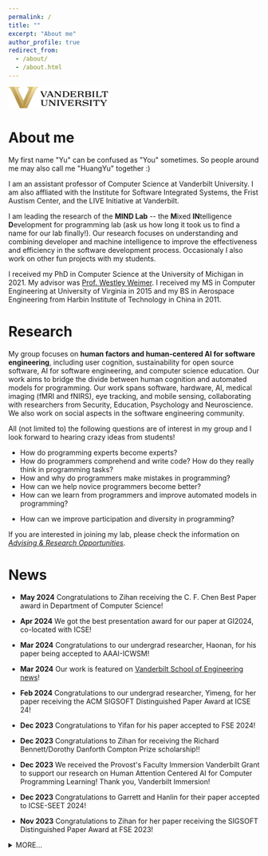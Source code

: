 ```yaml
---
permalink: /
title: ""
excerpt: "About me"
author_profile: true
redirect_from: 
  - /about/
  - /about.html
---
```

<img src="images/vandy-logo.png" alt="Logo of Vanderbilt" width="200">


About me
=====
My first name "Yu" can be confused as "You" sometimes. So people 
around me may also call me "HuangYu" together :)

I am an assistant professor of Computer Science at Vanderbilt
University. I am also affliated with the Institute for Software
Integrated Systems, the Frist Austism Center, and the LIVE Initiative at Vanderbilt.

I am leading the research of the **MIND Lab** -- the **M**ixed **IN**telligence
**D**evelopment for programming lab (ask us how long it took us to find a
name for our lab finally!). 
Our research focuses on understanding and combining developer and
machine
intelligence to improve the effectiveness and efficiency in
the software development process. 
Occasionaly I also work on other fun projects with my students.

I received my PhD in Computer Science at the University of Michigan
in 2021. My advisor was [Prof. Westley Weimer](http://web.eecs.umich.edu/~weimerw). I received my MS in Computer Engineering at University of Virginia in
2015 and my BS in Aerospace Engineering from Harbin Institute of
Technology in China in 2011.


Research 
======
My group focuses on **human factors and human-centered AI for software engineering**, including
user cognition, sustainability for open source software, AI for software engineering, and computer
science education. 
Our work aims to bridge the divide between human cognition and automated models for programming.
Our work spans software,
hardware, AI, medical imaging (fMRI and fNIRS), eye tracking, and mobile sensing, collaborating with researchers from Security, Education, Psychology and Neuroscience.
We also work on social aspects in the software engineering community.
	
All (not limited to) the following questions are of interest in my group and I look
forward to hearing crazy ideas from students!

- How do programming experts become experts?
- How do programmers comprehend and write code? How do they really think in programming tasks?
- How and why do programmers make mistakes in programming?
- How can we help novice programmers become better?
- How can we learn from programmers and improve automated models in
  programming?
<!-- - How can we defend our system in the existence of cognitive biases? -->
- How can we improve participation and diversity in programming?

If you are interested in joining my lab, please check the information on
[*Advising & Research Opportunities*](/advising).

News
======
* **May 2024** 
Congratulations to Zihan receiving the C. F. Chen Best Paper award in
Department of Computer Science! 

* **Apr 2024** 
We got the best presentation award for our paper at GI2024, co-located
with ICSE!
 
* **Mar 2024** 
Congratulations to our undergrad researcher, Haonan, for his paper
being accepted to AAAI-ICWSM!
 
* **Mar 2024** 
Our work is featured on [Vanderbilt School of Engineering news](https://engineering.vanderbilt.edu/2024/03/21/computer-science-professors-students-receive-prestigious-software-engineering-research-awards/)!

* **Feb 2024** 
Congratulations to our undergrad researcher, Yimeng, for her paper receiving the ACM
         SIGSOFT Distinguished Paper Award at ICSE 24!
      
* **Dec 2023** 
Congratulations to Yifan for his paper accepted to
         FSE 2024!
        
* **Dec 2023** 
Congratulations to Zihan for receiving the Richard
         Bennett/Dorothy Danforth Compton Prize scholarship!!

* **Dec 2023** 
We received the Provost's Faculty Immersion
         Vanderbilt Grant to support our research on Human Attention
         Centered AI for Computer Programming Learning! Thank you,
         Vanderbilt Immersion!

* **Dec 2023** 
Congratulations to Garrett and Hanlin for their paper accepted to
         ICSE-SEET 2024!

* **Nov 2023**
Congratulations to Zihan for her paper receiving the SIGSOFT
         Distinguished Paper Award at FSE 2023!
       
 





<details><summary>MORE...</summary>
<div markdown="1">

* **Nov 2023** 
Congratulations to Zach for receiving an internship offer
         from Leidos!
       


* **Oct 2023** 
Congratulations to Yimeng for her paper accepted to
         ICSE 2024!


* **July 2023**
Congratulations to Yueke for his paper accepted to
         ESEM 2023!
       

* **July 2023** 
         Congratulations to Zihan for her paper accepted to
         FSE 2023!
      
* **Apr 2023**
Congratulations to Haonan Hou for receiving
         the VUSRP research scholarship! We will investigate the
         reliability of ChatGPT on intimate relationship problems!


* **Feb 2023** 
Congratulations to Yifan Zhang for receiving
         the internship offer from TikTok Research!
         
* **Aug 2022** 
Congratulations to Yifan for his doctoral proposal accepted to
         ASE 2022 Doctoral Symposium!

* **July 2022** 
 We received a 4-year NSF grant to study human-like AI models
 for source code that leverages developers' behaviors to empower
 AI tools for software engineering activities. This project is
 in collaboration with the groups of <a
 href="http://www3.nd.edu/~cmc">Prof. Collin
 McMillan</a> and <a href="http://toby.li">Prof. Toby Li</a> at Notre Dame.


* **June 2022**
 We received a grant from the GitHub Tech for Social Good and
 GitHub Policy teams to support our research on
 investigating global standard usage metrics! Thank you, GitHub!

<!--
<li class="list-group-item"><strong>June 2022</strong>: 
 Our paper on using fuzzy logic to mitigate uncertainty and
 ambiguity in facult localization is accepted to GI 2022!
 Congratulations, Yueke!
</li>

<li class="list-group-item"><strong>Apr 2022</strong>: 
 Congratulations to Anda Liang for receiving
 the VUSRP research scholarship! We will investigate human
 biases on online software engineering platforms!
</li>


<li class="list-group-item"><strong>Nov 2021</strong>: 
 Our paper on using automated program repair techniques to fix
 HDL bugs is accepted to ASPLOS 2022!
</li>


    
<li class="list-group-item"><strong>June 2021</strong>: I
successfully defended my PhD dissertation!
</li>



    
<li class="list-group-item"><strong>June 2021</strong>: Our
paper on investigating code writing using functional
connectivity analysis is accepted to FSE 2021!
</li>


    
<li class="list-group-item"><strong>May 2021</strong>: I am
    co-chairing the Diversity and Inclusion panel of ICSE 2021.
    Come and join us on May 27, 2021!
</li>



<li class="list-group-item"><strong>Mar 2021</strong>: Our paper
on applying automatated program repair to dataflow programming
languages is accepted to GI-ICSE
2021!
</li>


<li class="list-group-item"><strong>Dec 2020</strong>: Our paper
on open source software for social good is accepted to ICSE
2021!
</li>

<li class="list-group-item"><strong>Dec 2020</strong>: Our work
on OSS for social good is featured in the 
<a href="https://octoverse.github.com">GitHub Octoverse Report
    2020</a>!
</li>

<li class="list-group-item"><strong>Dec 2020</strong>: Presented
my work on investigating developers' cognition at
the madPL seminar at the University of Wisconsin-Madison!
</li>

<li class="list-group-item"><strong>Nov 2020</strong>: Presented
my work on investigating developers' cognition at
University of Michigan (PPFP Candidate)!
</li>

<li class="list-group-item"><strong>Nov 2020</strong>: Presented
my work on investigating developers' cognition at
Clemson University!
</li>

<li class="list-group-item"><strong>Oct 2020</strong>: Presented
my work on open source software for social good at the MERL
Center (via GitHub Social Impact Sector)!
</li>


<li class="list-group-item"><strong>Oct 2020</strong>: Selected as one of 
    <a href="https://eecs.berkeley.edu/rising-stars-2020">the EECS Rising Stars, 2020</a>, hosted by UC Berkeley!
</li>
<li class="list-group-item"><strong>May 2020</strong>:
  Started my internship at Microsoft Research with Dr. Denae
  Ford! We will work on OSS4SG with Dr. Tom Zimmermann.
</li>
  

  <li class="list-group-item">
    <strong>March 2020</strong>: Successfully defended Ph.D. Dissertation
    <span style="white-space: nowrap;">
          <a href="https://myslu.stlawu.edu/~kangstadt/papers/angstadt-dissertation.pdf" target="_blank" class="badge badge-info badge-pill"><span class="fas fa-book" aria-hidden="true"></span>&nbsp;Dissertation</a>
        </span>
    <span style="white-space: nowrap;">
      <a href="https://myslu.stlawu.edu/~kangstadt/presentations/angstadt-dissertation.pdf" target="_blank" class="badge badge-info badge-pill"><span class="fas fa-tv" aria-hidden="true"></span>&nbsp;Presentation Slides</a>
    </span>
  </li>

 <li class="list-group-item"> <strong>May 2020</strong>: Our paper on biases and
    differences in code review is accepted in FSE2020!
 </li>
 <li class="list-group-item"><strong>Feb 2020</strong>: Received
    the Google Faculty Research Award to support our study to
    understand bias in code review using medical imaging!
 </li>
 
 
 
 <li class="list-group-item"> <strong>December 2019</strong>: Our paper on comparing code
    writing and prose writing
    using fMRI is accepted in ICSE2020!
 </li>



 <li class="list-group-item"> <strong>December 2019</strong>: PhD Dissertation Proposal
    approved by committee.
    <span style="white-space: nowrap;">
          <a href="./index_files/phd-proposal.pdf" class="badge badge-info badge-pill"><span class="fas fa-book" aria-hidden="true"></span>&nbsp;Proposal</a>
    </span>
    <span style="white-space: nowrap;">
          <a href="./index_files/phd-proposal-slides.pdf" class="badge badge-info badge-pill"><span class="fas fa-tv" aria-hidden="true"></span>&nbsp;Presentation Slides</a>
    </span>
  </li>

  <li class="list-group-item"><strong>July 2019</strong>: Received
    the fMRI Pilot Grant from the Functional MRI Laboratory at
    University of Michigan to support our Gender Biases study in Code
    Review!
  </li>


</div>
</details>
<br>
-->

<!--

Travel
======
* **2024-11-09 – 2023-11-13**<br>
San José, Costa Rica for CSCW 2024

<details><summary>MORE...</summary>
<div markdown="1">
* **2022-02-23 – 2022-02-25**<br>
Washington, DC for CRA Career Mentoring Workshop
* **2021-11-08 – 2020-11-10**<br>
Pittsburgh, PA for PLATEAU 2021
</div>
</details>
<br>
-->

<!--
Recent Publications
======
{% assign sorted = site.publications | sort: 'date' %}

{% for post in sorted reversed %}
{% include archive-single-pub.html %}
{% endfor %}
-->
